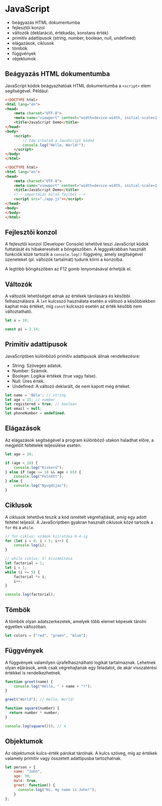 # JavaScript
- beágyazás HTML dokumentumba
- fejlesztői konzol
- változók (deklaráció, értékadás, konstans érték)
- primitív adattípusok (string, number, boolean, null, undefined)
- elágazások, ciklusok
- tömbök
- függvények
- objektumok

## Beágyazás HTML dokumentumba

JavaScript kódok beágyazhatóak HTML dokumentumba a `<script>` elem segítségével. Például:

```html
<!DOCTYPE html>
<html lang="en">
<head>
    <meta charset="UTF-8">
    <meta name="viewport" content="width=device-width, initial-scale=1.0">
    <title>JavaScript Demo</title>
</head>
<body>
    <script>
        // Ide írhatod a JavaScript kódod
        console.log("Hello, World!");
    </script>
</body>
</html>
```

```html
<!DOCTYPE html>
<html lang="en">
<head>
    <meta charset="UTF-8">
    <meta name="viewport" content="width=device-width, initial-scale=1.0">
    <title>JavaScript Demo</title>
    <!-- importálás külső fájlból -->
    <script src="./app.js"></script>
</head>
<body>
</body>
</html>
```

## Fejlesztői konzol

A fejlesztői konzol (Developer Console) lehetővé teszi JavaScript kódok futtatását és hibakeresését a böngészőben.
A leggyakrabban használt funkciók közé tartozik a `console.log()` függvény, amely segítségével üzeneteket (pl. változók tartalmát) tudunk kiírni a konzolba.

A legtöbb böngészőben az F12 gomb lenyomásával érhetjük el.

## Változók

A változók lehetőséget adnak az értékek tárolására és későbbi felhasználásra.
A `let` kulcsszó használata esetén a változó a későbbiekben kaphat más értéket, míg `const` kulcsszó esetén az érték később nem változtatható.

```javascript
let x = 10;

const pi = 3.14;
```

## Primitív adattípusok
JavaScriptben különböző primitív adattípusok állnak rendelkezésre:

- String: Szöveges adatok.
- Number: Számok.
- Boolean: Logikai értékek (true vagy false).
- Null: Üres érték.
- Undefined: A változó deklarált, de nem kapott még értéket.

```js
let name = 'Béla'; // string
let age = 15; // number
let registered = true; // boolean
let email = null;
let phoneNumber = undefined;
```

## Elágazások

Az elágazások segítségével a program különböző utakon haladhat előre, a megjelölt feltételek teljesülése esetén.

```js
let age = 20;

if (age < 18) {
    console.log("Kiskorú");
} else if (age >= 18 && age < 65) {
    console.log("Felnőtt");
} else {
    console.log("Nyugdíjas");
}
```

## Ciklusok

A ciklusok lehetővé teszik a kód ismételt végrehajtását, amíg egy adott feltétel teljesül. A JavaScriptben gyakran használt ciklusok közé tartozik a `for` és a `while`.

```javascript
// for ciklus: számok kiíratása 0-4-ig
for (let i = 0; i < 5; i++) {
    console.log(i);
}

// while ciklus: 5! kiszámítása
let factorial = 1;
let i = 1;
while (i <= 5) {
    factorial *= i;
    i++;
}

console.log(factorial);
```

## Tömbök

A tömbök olyan adatszerkezetek, amelyek több elemet képesek tárolni egyetlen változóban.

```js
let colors = ["red", "green", "blue"];
```

## Függvények

A függvények valamilyen újrafelhasználható logikát tartalmaznak.
Lehetnek olyan eljárások, amik csak végrehajtanak egy feladatot, de akár visszatérési értékkel is rendelkezhetnek.

```javascript
function greet(name) {
    console.log("Hello, " + name + "!");
}

greet("World"); // Hello, World!

function square(number) {
  return number * number;
}

console.log(square(2)); // 4
```

## Objektumok

Az objektumok kulcs-érték párokat tárolnak. A kulcs szöveg, míg az értékek valamely primitív vagy összetett adattípusba tartozhatnak.

```javascript
let person = {
    name: "John",
    age: 30,
    male: true,
    greet: function() {
      console.log("Hi, my name is John!");
    }
};
```
